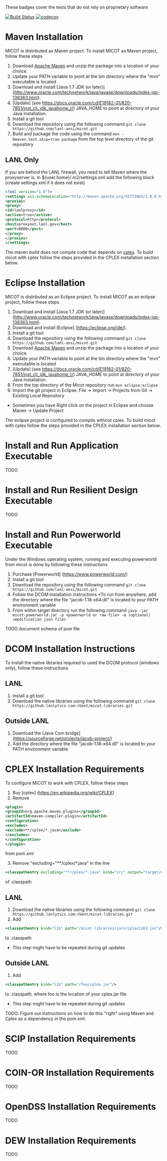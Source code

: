 
These badges cover the tests that do not rely on proprietary software

[![Build Status](https://travis-ci.org/lanl-ansi/micot.svg?branch=master)](https://travis-ci.org/lanl-ansi/micot)
[![codecov](https://codecov.io/gh/lanl-ansi/micot/branch/master/graph/badge.svg)](https://codecov.io/gh/lanl-ansi/micot)




# Maven Installation

MICOT is distributed as Maven project. To install MICOT as Maven project, follow these steps

1. Download [Apache Maven](https://maven.apache.org/download.cgi) and unzip the package into a location of your choice.
2. Update your PATH variable to point at the bin directory where the "mvn" executable is located
3. Download and install [Java 1.7 JDK (or later)] (http://www.oracle.com/technetwork/java/javase/downloads/index-jsp-138363.html).
4. [Update] (see https://docs.oracle.com/cd/E19182-01/820-7851/inst_cli_jdk_javahome_t/) JAVA_HOME to point at directory of your Java installation.
5. Install a git tool
6. Download the repository using the following command ```git clone https://github.com/lanl-ansi/micot.git```
7. Build and package the code using the command ```mvn -Dmaven.test.skip=true package``` from the top level directory of the git repository

## LANL Only
If you are behind the LANL firewall, you need to tell Maven where the proxyserver is.  In ${user.home}/.m2/settings.xml add the following block (create settings.xml if it does not exist)

```xml
<?xml version="1.0"?>
<settings xsi:schemaLocation="http://maven.apache.org/SETTINGS/1.0.0 https://maven.apache.org/xsd/settings-1.0.0.xsd" xmlns:xsi="http://www.w3.org/2001/XMLSchema-instance" xmlns="http://maven.apache.org/SETTINGS/1.0.0">
<proxies>
<proxy>
<id>lanlproxy</id>
<active>true</active>
<protocol>http</protocol>
<host>proxyout.lanl.gov</host>
<port>8080</port>
</proxy>
</proxies>
</settings>
```



The maven build does not compile code that depends on [cplex](https://www-01.ibm.com/software/commerce/optimization/cplex-optimizer/). To build micot with cplex follow the steps provided in the CPLEX installation section below.

 
# Eclipse Installation

MICOT is distributed as an Eclipse project. To install MICOT as an eclipse project, follow these steps

1. Download and install [Java 1.7 JDK (or later)] (http://www.oracle.com/technetwork/java/javase/downloads/index-jsp-138363.html).
2. Download and install [Eclipse] (https://eclipse.org/ide/).
3. Install a git tool
4. Download the repository using the following command ```git clone https://github.com/lanl-ansi/micot.git```
5. Download [Apache Maven](https://maven.apache.org/download.cgi) and unzip the package into a location of your choice.
6. Update your PATH variable to point at the bin directory where the "mvn" executable is located
7. [Update] (see https://docs.oracle.com/cd/E19182-01/820-7851/inst_cli_jdk_javahome_t/) JAVA_HOME to point at directory of your Java installation.
8. From the top directory of the Micot repository run ```mvn eclipse:eclipse```
9. Import the git project in Eclipse.  File -> Import -> Projects from Git -> Existing Local Repository
  * Sometimes you have Right click on the project in Eclipse and choose Maven -> Update Project

The eclipse project is configured to compile without cplex. To build micot with cplex follow the steps provided in the CPLEX installation section below.


# Install and Run Application Executable

TODO

# Install and Run Resilient Design Executable

TODO

# Install and Run Powerworld Executable

Under the Windows operating system, running and executing powerworld from micot is done by following these instructions

1. Purchase [Powerworld] (https://www.powerworld.com/)
2. Install a git tool
3. Download the repository using the following command ```git clone https://github.com/lanl-ansi/micot.git```
4. Follow the DCOM installation instructions
  *To run from anywhere, add the directory where the file "jacob-1.18-x64.dll" is located to your PATH environment variable 
5. From within target directory run the following command ```java -jar micot-powerworld.jar -p <powerworld or raw file> -m (optional) <modification json file> ```  

TODO document schema of json file

# DCOM Installation Instructions


To install the native libraries required to used the DCOM protocol (windows only), follow these instructions


## LANL
1. Install a git tool
2. Download the native libraries using the following command ```git clone https://github.lanlytics.com:rbent/micot-libraries.git```

## Outside LANL
1. Download the [Java Com bridge] (https://sourceforge.net/projects/jacob-project/)
2. Add the directory where the file "jacob-1.18-x64.dll" is located to your PATH environment variable

# CPLEX Installation Requirements

To configure MICOT to work with CPLEX, follow these steps

1. Buy [cplex] (https://en.wikipedia.org/wiki/CPLEX)
2. Remove 
  ```xml
  <plugin>
  <groupId>org.apache.maven.plugins</groupId>
  <artifactId>maven-compiler-plugin</artifactId>
  <configuration>
  <excludes>
  <exclude>**/cplex/*.java</exclude>
  </excludes>
  </configuration>
  </plugin>
  ``` 
  from pom.xml

3. Remove "excluding="**/cplex/*.java" in the line 
  ```xml
  <classpathentry excluding="**/cplex/*.java" kind="src" output="target/classes" path="src/main/java">
  ``` 
  of .classpath

## LANL
1. Download the native libraries using the following command ```git clone https://github.lanlytics.com:rbent/micot-libraries.git```
2. Add
  ```xml
  <classpathentry kind="lib" path="/micot-libraries/jars/cplex1263.jar"/>
  ```
  to .classpath
  * This step might have to be repeated during git updates 

## Outside LANL
1. Add
  ```xml
  <classpathentry kind="lib" path="/foo/cplex.jar"/>
  ```
  to .classpath, where foo is the location of your cplex.jar file
  * This step might have to be repeated during git updates 

TODO: Figure out instructions on how to do this "right" using Maven and Cplex as a dependency in the pom.xml.

# SCIP Installation Requirements

TODO

# COIN-OR Installation Requirements

TODO

# OpenDSS Installation Requirements

TODO

# DEW Installation Requirements

TODO